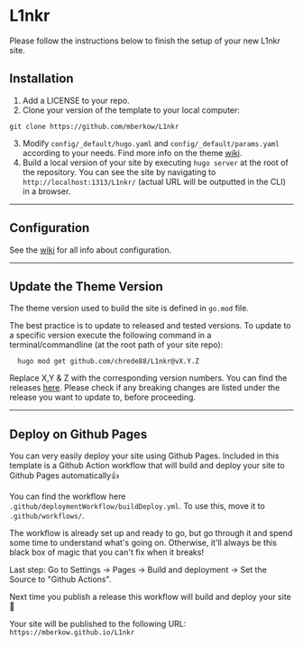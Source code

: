 # L1nkr

Please follow the instructions below to finish the setup of your new L1nkr site.

## Installation

1) Add a LICENSE to your repo.
2) Clone your version of the template to your local computer:
```shell
git clone https://github.com/mberkow/L1nkr
```
3) Modify `config/_default/hugo.yaml` and `config/_default/params.yaml` according to your needs. Find more info on the theme [wiki](https://github.com/chrede88/L1nkr/wiki/Configuration).
4) Build a local version of your site by executing `hugo server` at the root of the repository. You can see the site by navigating to `http://localhost:1313/L1nkr/` (actual URL will be outputted in the CLI) in a browser.

---

## Configuration

See the [wiki](https://github.com/chrede88/L1nkr/wiki) for all info about configuration.

---

## Update the Theme Version

The theme version used to build the site is defined in `go.mod` file.

The best practice is to update to released and tested versions. To update to a specific version execute the following command in a terminal/commandline (at the root path of your site repo):

```shell
  hugo mod get github.com/chrede88/L1nkr@vX.Y.Z
```
Replace X,Y & Z with the corresponding version numbers. You can find the releases [here](https://github.com/chrede88/L1nkr/releases). Please check if any breaking changes are listed under the release you want to update to, before proceeding.

---

## Deploy on Github Pages
You can very easily deploy your site using Github Pages. Included in this template is a Github Action workflow that will build and deploy your site to Github Pages automatically:+1:

You can find the workflow here `.github/deploymentWorkflow/buildDeploy.yml`. To use this, move it to `.github/workflows/`.

The workflow is already set up and ready to go, but go through it and spend some time to understand what's going on. Otherwise, it'll always be this black box of magic that you can't fix when it breaks!

Last step: Go to Settings -> Pages -> Build and deployment -> Set the Source to "Github Actions".

Next time you publish a release this workflow will build and deploy your site :tada:

Your site will be published to the following URL:
`https://mberkow.github.io/L1nkr`